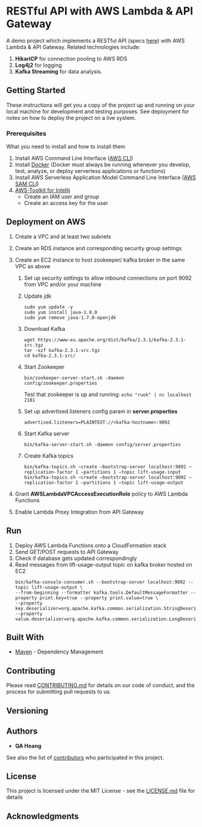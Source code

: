 # RESTful API with AWS Lambda &amp; API Gateway

A demo project which implements a RESTful API (specs [here](https://app.swaggerhub.com/apis/cloud-perf/SkiDataAPI/1.1)) with AWS Lambda &amp; API Gateway. Related technologies include:

1. **HikariCP** for connection pooling to AWS RDS
2. **Log4j2** for logging
3. **Kafka Streaming** for data analysis.


## Getting Started

These instructions will get you a copy of the project up and running on your local machine for development and testing purposes. See deployment for notes on how to deploy the project on a live system.

### Prerequisites

What you need to install and how to install them

1. Install AWS Command Line Interface ([AWS CLI](https://docs.aws.amazon.com/cli/latest/userguide/cli-chap-install.html))
2. Install [Docker](https://docs.docker.com/install/) (Docker must always be running whenever you develop, test, analyze, or deploy serverless applications or functions)
3. Install AWS Serverless Application Model Command Line Interface ([AWS SAM CLI](https://docs.aws.amazon.com/serverless-application-model/latest/developerguide/serverless-sam-cli-install.html))
4. [AWS-Toolkit for Intellij](https://aws.amazon.com/intellij/)
    * Create an IAM user and group
    * Create an access key for the user
      

## Deployment on AWS
1. Create a VPC and at least two subnets
2. Create an RDS instance and corresponding security group settings
3. Create an EC2 instance to host zookeeper/ kafka broker in the same VPC as above
    1. Set up security settings to allow inbound connections on port 9092 from VPC and/or your machine
    
    2. Update jdk
        ``` 
        sudo yum update -y
        sudo yum install java-1.8.0
        sudo yum remove java-1.7.0-openjdk
        ```
    
    3. Download Kafka
        ```
        wget https://www-eu.apache.org/dist/kafka/2.3.1/kafka-2.3.1-src.tgz
        tar -xzf kafka-2.3.1-src.tgz
        cd kafka-2.3.1-src/
        ```
        
    4. Start Zookeeper
        ```
        bin/zookeeper-server-start.sh -daemon config/zookeeper.properties
        ```
        
        Test that zookeeper is up and running: `echo "ruok" | nc localhost 2181`
    
    5. Set up advertised.listeners config param in **server.properties**
        
        `advertised.listeners=PLAINTEXT://<kafka-hostname>:9092`
        
    6. Start Kafka server
        ```
        bin/kafka-server-start.sh -daemon config/server.properties
        ```
        
    7. Create Kafka topics
        ```
        bin/kafka-topics.sh –create –bootstrap-server localhost:9092 –replication-factor 1 –partitions 1 –topic lift-usage-input
        bin/kafka-topics.sh –create –bootstrap-server localhost:9092 –replication-factor 1 –partitions 1 –topic lift-usage-output
        ```

2. Grant **AWSLambdaVPCAccessExecutionRole** policy to AWS Lambda Functions
3. Enable Lambda Proxy Integration from API Gateway

## Run

1. Deploy AWS Lambda Functions onto a CloudFormation stack
2. Send GET/POST requests to API Gateway
3. Check if database gets updated correspondingly
4. Read messages from lift-usage-output topic on kafka broker hosted on EC2
    ```
    bin/kafka-console-consumer.sh --bootstrap-server localhost:9092 --topic lift-usage-output \
    --from-beginning --formatter kafka.tools.DefaultMessageFormatter --property print.key=true --property print.value=true \
    --property key.deserializer=org.apache.kafka.common.serialization.StringDeserializer --property value.deserializer=org.apache.kafka.common.serialization.LongDeserializer
    ```

## Built With

* [Maven](https://maven.apache.org/) - Dependency Management

## Contributing

Please read [CONTRIBUTING.md]() for details on our code of conduct, and the process for submitting pull requests to us.

## Versioning
 

## Authors

* **QA Hoang**

See also the list of [contributors]() who participated in this project.

## License

This project is licensed under the MIT License - see the [LICENSE.md](LICENSE.md) file for details

## Acknowledgments
